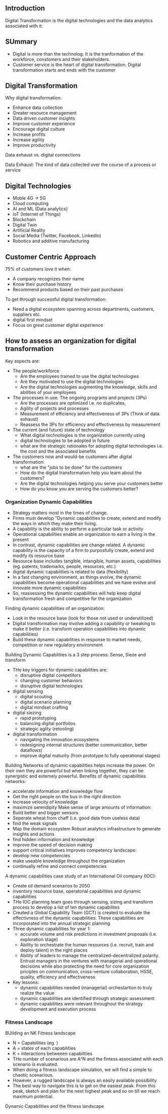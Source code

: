## Introduction

Digital Transformation is the digital technologies and the data analytics associated with it:


## SUmmary

- Digital is more than the technolog. It is the tranformation of the workforce, constomers and their stakeholders.
- Customer service is the heart of digital transformation. Digital transformation starts and ends with the customer


## Digital Transformation

Why digital transformation:
- Enhance data collection
- Greater resource management
- Data driven customer insights
- Improve customer experience
- Encourage digital culture
- Increase profits
- Increase agility
- Improve productivity


Data exhaust vs. digital connections

Data Exhaust: The kind of data collected over the course of a process or service


## Digital Technologies

- Moble 4G -> 5G
- Cloud computing
- AI and ML (Data analytics)
- IoT (Internet of Things)
- Blockchain
- Digital Twin
- Artificial Reality
- Social Media (Twitter, Facebook, LinkedIn)
- Robotics and additive manufacturing


## Customer Centric Approach

75% of customers love it when:
- A company recognizes their name
- Know their purchase history
- Recommend products based on their past purchases

To get through successful digital transformation:
- Need a digital ecosystem spanning across departments, customers, suppliers etc.
- digital first mindset
- Focus on great customer digital experience


## How to assess an organization for digital transformation

Key aspects are:
- The people/workforce 
    - Are the employees trained to use the digital technologies
    - Are they motivated to use the digital technologies
    - Are the digital technologies augmenting the knowledge, skills and abilities of your employees
- The processes in use. The ongoing programs and projects (3Ps)
    - Are the processes are optimized i.e. no duplicates, 
    - Agility of projects and processes
    - Measurement of efficiency and effectiveness of 3Ps (Think of data exhaust)
    - Reassess the 3Ps for efficiency and effectiveness by measurement
- The current (and future) state of technology
    - What digital technologies is the organization currently using
    - digital technologies to be adopted in future
    - what are the strategic rationales for adopting digital technologies i.e. the cost and the associated benefits
- The customers now and would-be customers after digital transformation:
    - what are the "jobs to be done" for the customers
    - How do the digital transformation help you learn about the customers?
    - Are the digital technologies helping you serve your customers better
    - How do you know you are serving the customers better?

### Organization Dynamic Capabilities

- Strategy matters most in the times of change. 
- Firms must develop "Dynamic capabilities to create, extend and modify the ways in which they make their living.
- A capability is the ability to perform a particular task or activity
- Operational capabilities enable an organization to earn a living in the present
- In contrast, dynamic capabilities are change related. A dynamic capability is the capacity of a firm to purposfully create, extend and modify its resource base
- Resource base includes tangible, intangible, human assets, capabilities (eg. patents, trademarks, people, resources, etc.)
- digital dynamic capabilities is related to data (flexibility)
- In a fast changing environment, as things evolve, the dynamic capabilities become operational capabilities and we have evolve and innovate more dynamic capabilities
- So, reassessing the dynamic capabilities will help keep digital transformation fresh and competitive for the organization

Finding dynamic capabilities of an organization:
- Look in the resource base (look for those not used or underutilized)
- Digital transformation may involve adding a capability or tweaking to make it better (i.e. transform operation capabilities into dynamic capabilities)
- Build these dynamic capabilities in response to market needs, competition or new regulatory environment

Building Dynamic Capabilities is a 3 step process: Sense, Sieze and transform
- THe key triggers for dynamic capabilities are:
    - disruptive digital competitors
    - changing customer behaviors
    - disruptive digital technologies
- digital sensing
    - digital scouting
    - digital scenario planning
    - digital mindset crafting
- digital siezing
    - rapid prototyping
    - balancing digital portfolios
    - strategic aglity (retooling)
- digital transformation
    - navigating the innovation ecosystems
    - redesigning internal structures (better communication, better dataflows)
    - improve digital maturity (from prototype to fully operational stages)

Building Networks of dynamic capabilities helps increase the power. On their own they are powerful but when linking together, they can be synergistic and extemely powerful. 
Benefits of dynamic capabilities networks:
- accelerate information and knowledge flow
- Get the right people on the bus in the right direction
- Increase velocity of knowledge
- maximize serendipity
Make sense of large amounts of information:
- Build better and bigger sensors
- Seperate wheat from chaff (i.e. good data from useless data)
- find the weak signals
- Map the domain ecosystem
Robust analytics infrastructure to generate insights and actions
- find hidden information and knowledge
- improve the speed of decision making
- support critical initiatives
Improves competency landscape:
- develop new competencies
- make useable knowledge throughout the organization
- continually refine and connect competencies

A dynamic capabilities case study of an International Oil company (IOC):
- Create oil demand scenarios to 2050
- inventory resource base, operatonal capabilities and dynamic capabilities
- THe IOC planning team goes through sensing, sizing and transform process to develop a list of ten dynamic capabilites
- Created a Global Capability Team (GCT) is created to evaluate the effectivness of the dynamic capabilities. These capabilities are incorporated into the annual strategic planning
- Three dynamic capabilities for year 1:
    - accurate volume and risk predictions in investment proposals (i.e. exploration stage)
    - Ability to orchestrate the human resources (i.e. recruit, train and deploy talent) in the right places
    - Ability of leaders to manage the centralized-decentralized polarity. Entrust managers in the ventures with managerial and operational decisions while also protecting the need for core organization priciples on communication, cross-venture collaboration, HSSE, quality, efficiency and effectiveness
- Key lessons:
    - dynamic capabilities needed (managerial) orchestartion to truly realize the value
    - dynamic capabilities are identified through strategic assessment
    - dynamic capabilities were relevant throughout the strategy development and execution process


### Fitness Landscape

BUilding an NK Fitness landscape
- N = Capabilities (eg. )
- A = states of each capabilities
- K = interactions betweeen capabiltiies
- THe number of scenarious are A^N and the fintess associated with each scenario is evaluated.
- When doing a fitness landscape simulation, we will find a simple to chaotic scenarious. 
- However, a rugged landscape is always an easily available possibility
- The best way to navigate this is to get on the easiest peak. From this peak, sketch and plan for the next highest peak and so on till we reach maximum potential.

Dynamic Capabilities and the fitness landscape


